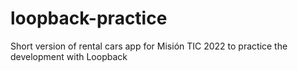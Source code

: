 # loopback-practice
Short version of rental cars app for Misión TIC 2022 to practice the development with Loopback
